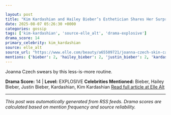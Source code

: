 ```yaml
---

layout: post
title: "Kim Kardashian and Hailey Bieber’s Esthetician Shares Her Surprisingly Simple Skin Care Regimen"
date: 2025-08-07 05:26:30 +0000
categories: gossip
tags: ['kim-kardashian', 'source-elle_alt', 'drama-explosive']
drama_score: 14
primary_celebrity: kim_kardashian
source: elle_alt
source_url: "https://www.elle.com/beauty/a65509721/joanna-czech-skin-care-tips-interview/"
mentions: {'bieber': 2, 'hailey_bieber': 2, 'justin_bieber': 2, 'kardashian': 2, 'kim_kardashian': 6}
---
```


Joanna Czech swears by this less-is-more routine.

**Drama Score:** 14 | **Level:** EXPLOSIVE **Celebrities Mentioned:** Bieber, Hailey Bieber, Justin Bieber, Kardashian, Kim Kardashian [Read full article at Elle Alt](https://www.elle.com/beauty/a65509721/joanna-czech-skin-care-tips-interview/)

---

*This post was automatically generated from RSS feeds. Drama scores are calculated based on mention frequency and source reliability.*